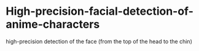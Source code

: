 # High-precision-facial-detection-of-anime-characters
high-precision detection of the face (from the top of the head to the chin)
